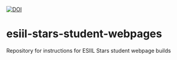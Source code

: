 [![DOI](https://zenodo.org/badge/642051266.svg)](https://zenodo.org/doi/10.5281/zenodo.11167864)

# esiil-stars-student-webpages
Repository for instructions for ESIIL Stars student webpage builds
